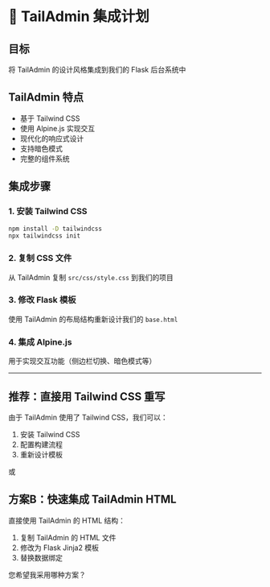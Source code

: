 # 🎨 TailAdmin 集成计划

## 目标
将 TailAdmin 的设计风格集成到我们的 Flask 后台系统中

## TailAdmin 特点
- 基于 Tailwind CSS
- 使用 Alpine.js 实现交互
- 现代化的响应式设计
- 支持暗色模式
- 完整的组件系统

## 集成步骤

### 1. 安装 Tailwind CSS
```bash
npm install -D tailwindcss
npx tailwindcss init
```

### 2. 复制 CSS 文件
从 TailAdmin 复制 `src/css/style.css` 到我们的项目

### 3. 修改 Flask 模板
使用 TailAdmin 的布局结构重新设计我们的 `base.html`

### 4. 集成 Alpine.js
用于实现交互功能（侧边栏切换、暗色模式等）

---

## 推荐：直接用 Tailwind CSS 重写

由于 TailAdmin 使用了 Tailwind CSS，我们可以：
1. 安装 Tailwind CSS
2. 配置构建流程
3. 重新设计模板

或

## 方案B：快速集成 TailAdmin HTML

直接使用 TailAdmin 的 HTML 结构：
1. 复制 TailAdmin 的 HTML 文件
2. 修改为 Flask Jinja2 模板
3. 替换数据绑定

您希望我采用哪种方案？
